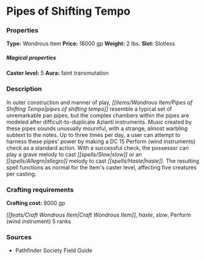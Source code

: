 ﻿---
Title: "Pipes of Shifting Tempo"
Type: "Wondrous Item"
Price: "18000 gp"
Weight: "2 lbs."
Slot: "Slotless"
Caster level: "5"
Aura: "faint transmutation"
Description: |
  "In outer construction and manner of play, _pipes of shifting tempo_ resemble a typical set of unremarkable pan pipes, but the complex chambers within the pipes are modeled after difficult-to-duplicate Azlanti instruments. Music created by these pipes sounds unusually mournful, with a strange, almost warbling subtext to the notes. Up to three times per day, a user can attempt to harness these pipes' power by making a DC 15 Perform (wind instruments) check as a standard action. With a successful check, the possessor can play a grave melody to cast _slow_ or an allegro melody to cast _haste_. The resulting spell functions as normal for the item's caster level, affecting five creatures per casting."
Crafting cost: "9000 gp"
Sources: "['Pathfinder Society Field Guide']"
---

# Pipes of Shifting Tempo

### Properties

**Type:** Wondrous Item **Price:** 18000 gp **Weight:** 2 lbs. **Slot:** Slotless

##### Magical properties

**Caster level:** 5 **Aura:** faint transmutation

### Description

In outer construction and manner of play, _[[items/Wondrous Item/Pipes of Shifting Tempo|pipes of shifting tempo]]_ resemble a typical set of unremarkable pan pipes, but the complex chambers within the pipes are modeled after difficult-to-duplicate Azlanti instruments. Music created by these pipes sounds unusually mournful, with a strange, almost warbling subtext to the notes. Up to three times per day, a user can attempt to harness these pipes' power by making a DC 15 Perform (wind instruments) check as a standard action. With a successful check, the possessor can play a grave melody to cast _[[spells/Slow|slow]]_ or an _[[spells/Allegro|allegro]]_ melody to cast _[[spells/Haste|haste]]_. The resulting spell functions as normal for the item's caster level, affecting five creatures per casting.

### Crafting requirements

**Crafting cost:** 9000 gp

_[[feats/Craft Wondrous Item|Craft Wondrous Item]]_, _haste_, _slow_, Perform (wind instrument) 5 ranks

### Sources

* Pathfinder Society Field Guide